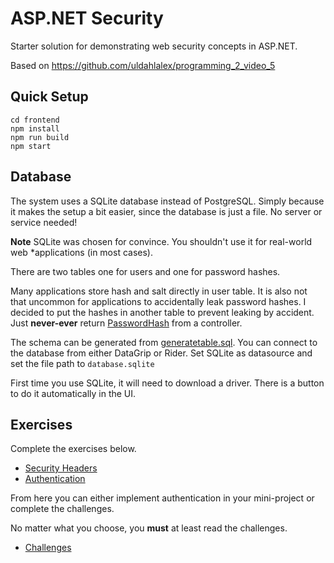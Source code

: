 # ASP.NET Security

Starter solution for demonstrating web security concepts in ASP.NET.

Based on https://github.com/uldahlalex/programming_2_video_5

## Quick Setup

```shell
cd frontend
npm install
npm run build
npm start
```

## Database

The system uses a SQLite database instead of PostgreSQL.
Simply because it makes the setup a bit easier, since the database is just a file.
No server or service needed!

**Note** SQLite was chosen for convince. You shouldn't use it for real-world web
*applications (in most cases).

There are two tables one for users and one for password hashes.

Many applications store hash and salt directly in user table.
It is also not that uncommon for applications to accidentally leak password hashes.
I decided to put the hashes in another table to prevent leaking by accident.
Just **never-ever** return [PasswordHash](infrastructure/DataModels/PasswordHash.cs) from a controller.

The schema can be generated from [generatetable.sql](generatetable.sql).
You can connect to the database from either DataGrip or Rider.
Set SQLite as datasource and set the file path to `database.sqlite`

First time you use SQLite, it will need to download a driver.
There is a button to do it automatically in the UI.

## Exercises

Complete the exercises below.

- [Security Headers](security_headers.md)
- [Authentication](authentication.md)

From here you can either implement authentication in your mini-project or
complete the challenges.

No matter what you choose, you **must** at least read the challenges.

- [Challenges](authentication_challenges.md)
